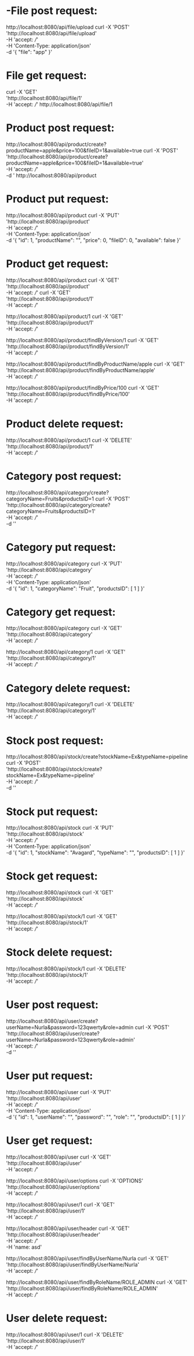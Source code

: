 # -File post request:
http://localhost:8080/api/file/upload
curl -X 'POST' \
  'http://localhost:8080/api/file/upload' \
  -H 'accept: */*' \
  -H 'Content-Type: application/json' \
  -d '{
  "file": "app"
}'

# File get request:
curl -X 'GET' \
  'http://localhost:8080/api/file/1' \
  -H 'accept: */*'
http://localhost:8080/api/file/1


# Product post request:
http://localhost:8080/api/product/create?productName=apple&price=100&fileID=1&available=true
curl -X 'POST' \
  'http://localhost:8080/api/product/create?productName=apple&price=100&fileID=1&available=true' \
  -H 'accept: */*' \
  -d '
http://localhost:8080/api/product

# Product put request:
http://localhost:8080/api/product
curl -X 'PUT' \
  'http://localhost:8080/api/product' \
  -H 'accept: */*' \
  -H 'Content-Type: application/json' \
  -d '{
  "id": 1,
  "productName": "",
  "price": 0,
  "fileID": 0,
  "available": false
}'

# Product get request:
http://localhost:8080/api/product
curl -X 'GET' \
  'http://localhost:8080/api/product' \
  -H 'accept: */*'
curl -X 'GET' \
  'http://localhost:8080/api/product/1' \
  -H 'accept: */*'

http://localhost:8080/api/product/1
curl -X 'GET' \
  'http://localhost:8080/api/product/1' \
  -H 'accept: */*'

http://localhost:8080/api/product/findByVersion/1
curl -X 'GET' \
  'http://localhost:8080/api/product/findByVersion/1' \
  -H 'accept: */*'

http://localhost:8080/api/product/findByProductName/apple
curl -X 'GET' \
  'http://localhost:8080/api/product/findByProductName/apple' \
  -H 'accept: */*'

http://localhost:8080/api/product/findByPrice/100
curl -X 'GET' \
  'http://localhost:8080/api/product/findByPrice/100' \
  -H 'accept: */*'

# Product delete request:
http://localhost:8080/api/product/1
curl -X 'DELETE' \
  'http://localhost:8080/api/product/1' \
  -H 'accept: */*'


# Category post request:
http://localhost:8080/api/category/create?categoryName=Fruits&productsID=1
curl -X 'POST' \
  'http://localhost:8080/api/category/create?categoryName=Fruits&productsID=1' \
  -H 'accept: */*' \
  -d ''

# Category put request:
http://localhost:8080/api/category
curl -X 'PUT' \
  'http://localhost:8080/api/category' \
  -H 'accept: */*' \
  -H 'Content-Type: application/json' \
  -d '{
  "id": 1,
  "categoryName": "Fruit",
  "productsID": [
    1
  ]
}'

# Category get request:
http://localhost:8080/api/category
curl -X 'GET' \
  'http://localhost:8080/api/category' \
  -H 'accept: */*'

http://localhost:8080/api/category/1
curl -X 'GET' \
  'http://localhost:8080/api/category/1' \
  -H 'accept: */*'

# Category delete request:
http://localhost:8080/api/category/1
curl -X 'DELETE' \
  'http://localhost:8080/api/category/1' \
  -H 'accept: */*'


# Stock post request:
http://localhost:8080/api/stock/create?stockName=Ex&typeName=pipeline
curl -X 'POST' \
  'http://localhost:8080/api/stock/create?stockName=Ex&typeName=pipeline' \
  -H 'accept: */*' \
  -d ''

# Stock put request:
http://localhost:8080/api/stock
curl -X 'PUT' \
  'http://localhost:8080/api/stock' \
  -H 'accept: */*' \
  -H 'Content-Type: application/json' \
  -d '{
  "id": 1,
  "stockName": "Avagard",
  "typeName": "",
  "productsID": [
    1
  ]
}'

# Stock get request:
http://localhost:8080/api/stock
curl -X 'GET' \
  'http://localhost:8080/api/stock' \
  -H 'accept: */*'

http://localhost:8080/api/stock/1
curl -X 'GET' \
  'http://localhost:8080/api/stock/1' \
  -H 'accept: */*'

# Stock delete request:
http://localhost:8080/api/stock/1
curl -X 'DELETE' \
  'http://localhost:8080/api/stock/1' \
  -H 'accept: */*'


# User post request:
http://localhost:8080/api/user/create?userName=Nurla&password=123qwerty&role=admin
curl -X 'POST' \
  'http://localhost:8080/api/user/create?userName=Nurla&password=123qwerty&role=admin' \
  -H 'accept: */*' \
  -d ''


# User put request:
http://localhost:8080/api/user
curl -X 'PUT' \
  'http://localhost:8080/api/user' \
  -H 'accept: */*' \
  -H 'Content-Type: application/json' \
  -d '{
  "id": 1,
  "userName": "",
  "password": "",
  "role": "",
  "productsID": [
    1
  ]
}'


# User get request:
http://localhost:8080/api/user
curl -X 'GET' \
  'http://localhost:8080/api/user' \
  -H 'accept: */*'

http://localhost:8080/api/user/options
curl -X 'OPTIONS' \
  'http://localhost:8080/api/user/options' \
  -H 'accept: */*'

http://localhost:8080/api/user/1
curl -X 'GET' \
  'http://localhost:8080/api/user/1' \
  -H 'accept: */*'

http://localhost:8080/api/user/header
curl -X 'GET' \
  'http://localhost:8080/api/user/header' \
  -H 'accept: */*' \
  -H 'name: asd'

http://localhost:8080/api/user/findByUserName/Nurla
curl -X 'GET' \
  'http://localhost:8080/api/user/findByUserName/Nurla' \
  -H 'accept: */*'

http://localhost:8080/api/user/findByRoleName/ROLE_ADMIN
curl -X 'GET' \
  'http://localhost:8080/api/user/findByRoleName/ROLE_ADMIN' \
  -H 'accept: */*'

# User delete request:
http://localhost:8080/api/user/1
curl -X 'DELETE' \
  'http://localhost:8080/api/user/1' \
  -H 'accept: */*'
